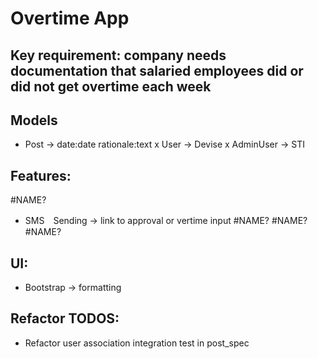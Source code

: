 # Overtime App

## Key requirement: company needs documentation that salaried employees did or did not get overtime each week

## Models
- Post -> date:date rationale:text
x User -> Devise
x AdminUser -> STI

## Features:
#NAME?
- SMS　Sending -> link to approval or vertime input
#NAME?
#NAME?
#NAME?

## UI:
- Bootstrap -> formatting

## Refactor TODOS:
- Refactor user association integration test in post_spec